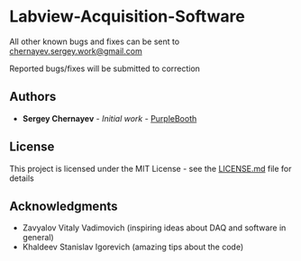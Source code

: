 # Labview-Acquisition-Software


All other known bugs and fixes can be sent to chernayev.sergey.work@gmail.com

Reported bugs/fixes will be submitted to correction


## Authors

* **Sergey Chernayev** - *Initial work* - [PurpleBooth](https://github.com/PurpleBooth)

<!-- See also the list of [contributors](https://github.com/your/project/contributors) who participated in this project.
 -->
## License

This project is licensed under the MIT License - see the [LICENSE.md](LICENSE.md) file for details

## Acknowledgments

* Zavyalov Vitaly Vadimovich (inspiring ideas about DAQ and software in general)
* Khaldeev Stanislav Igorevich (amazing tips about the code) 

